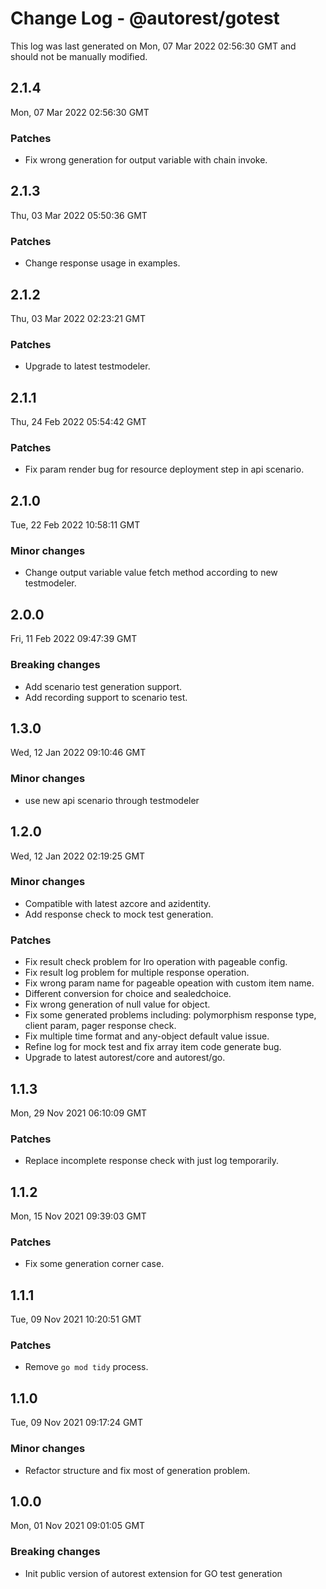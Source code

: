 # Change Log - @autorest/gotest

This log was last generated on Mon, 07 Mar 2022 02:56:30 GMT and should not be manually modified.

## 2.1.4
Mon, 07 Mar 2022 02:56:30 GMT

### Patches

- Fix wrong generation for output variable with chain invoke.

## 2.1.3
Thu, 03 Mar 2022 05:50:36 GMT

### Patches

- Change response usage in examples.

## 2.1.2
Thu, 03 Mar 2022 02:23:21 GMT

### Patches

- Upgrade to latest testmodeler.

## 2.1.1
Thu, 24 Feb 2022 05:54:42 GMT

### Patches

- Fix param render bug for resource deployment step in api scenario.

## 2.1.0
Tue, 22 Feb 2022 10:58:11 GMT

### Minor changes

- Change output variable value fetch method according to new testmodeler.

## 2.0.0
Fri, 11 Feb 2022 09:47:39 GMT

### Breaking changes

- Add scenario test generation support.
- Add recording support to scenario test.

## 1.3.0
Wed, 12 Jan 2022 09:10:46 GMT

### Minor changes

- use new api scenario through testmodeler

## 1.2.0
Wed, 12 Jan 2022 02:19:25 GMT

### Minor changes

- Compatible with latest azcore and azidentity.
- Add response check to mock test generation.

### Patches

- Fix result check problem for lro operation with pageable config.
- Fix result log problem for multiple response operation.
- Fix wrong param name for pageable opeation with custom item name.
- Different conversion for choice and sealedchoice.
- Fix wrong generation of null value for object.
- Fix some generated problems including: polymorphism response type, client param, pager response check.
- Fix multiple time format and any-object default value issue.
- Refine log for mock test and fix array item code generate bug.
- Upgrade to latest autorest/core and autorest/go.

## 1.1.3
Mon, 29 Nov 2021 06:10:09 GMT

### Patches

- Replace incomplete response check with just log temporarily.

## 1.1.2
Mon, 15 Nov 2021 09:39:03 GMT

### Patches

- Fix some generation corner case.

## 1.1.1
Tue, 09 Nov 2021 10:20:51 GMT

### Patches

- Remove `go mod tidy` process.

## 1.1.0
Tue, 09 Nov 2021 09:17:24 GMT

### Minor changes

- Refactor structure and fix most of generation problem.

## 1.0.0
Mon, 01 Nov 2021 09:01:05 GMT

### Breaking changes

- Init public version of autorest extension for GO test generation

